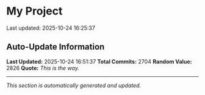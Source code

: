 # My Project


Last updated: 2025-10-24 16:25:37























































































































































































































































































































































































































































































































































































































































































































































































































































































































































































































































































































































































































































































































































































































































































































































































































































































































































































































































































































































































































































































































































































































































































































































































































































































































































































































































































































































































































































































































































































































































































































































































































## Auto-Update Information

**Last Updated:** 2025-10-24 16:51:37
**Total Commits:** 2704
**Random Value:** 2826
**Quote:** _This is the way._

---
_This section is automatically generated and updated._